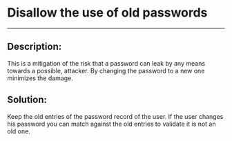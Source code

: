 # Disallow the use of old passwords
-------

## Description:

This is a mitigation of the risk that a password can leak by any means towards a possible,
attacker. By changing the password to a new one minimizes the damage.


## Solution:

Keep the old entries of the password record of the user. If the user changes his password
you can match against the old entries to validate it is not an old one.
